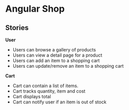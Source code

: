# Angular Shop

## Stories

**User**
- Users can browse a gallery of products
- Users can view a detail page for a product
- Users can add an item to a shopping cart
- Users can update/remove an item to a shopping cart

**Cart**
- Cart can contain a list of items.
- Cart tracks quantity, item and cost
- Cart displays total
- Cart can notify user if an item is out of stock
